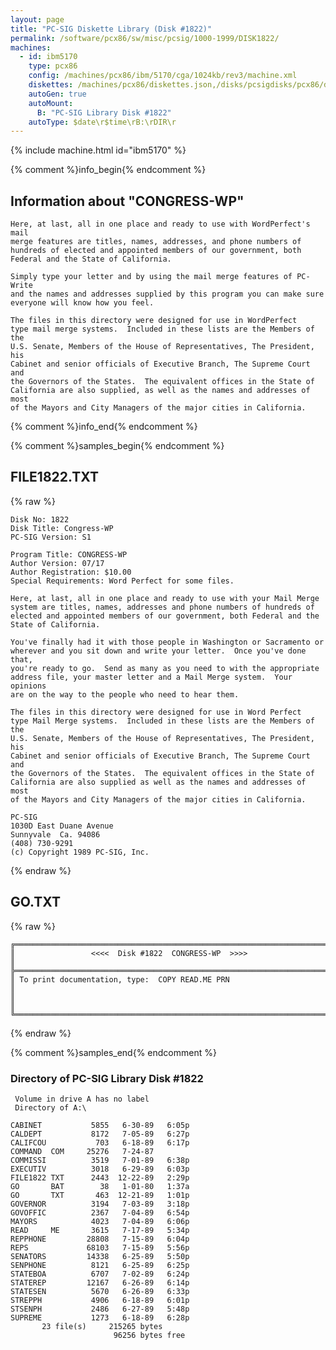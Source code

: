 ```yaml
---
layout: page
title: "PC-SIG Diskette Library (Disk #1822)"
permalink: /software/pcx86/sw/misc/pcsig/1000-1999/DISK1822/
machines:
  - id: ibm5170
    type: pcx86
    config: /machines/pcx86/ibm/5170/cga/1024kb/rev3/machine.xml
    diskettes: /machines/pcx86/diskettes.json,/disks/pcsigdisks/pcx86/diskettes.json
    autoGen: true
    autoMount:
      B: "PC-SIG Library Disk #1822"
    autoType: $date\r$time\rB:\rDIR\r
---
```


{% include machine.html id="ibm5170" %}

{% comment %}info_begin{% endcomment %}

## Information about "CONGRESS-WP"

    Here, at last, all in one place and ready to use with WordPerfect's mail
    merge features are titles, names, addresses, and phone numbers of
    hundreds of elected and appointed members of our government, both
    Federal and the State of California.
    
    Simply type your letter and by using the mail merge features of PC-Write
    and the names and addresses supplied by this program you can make sure
    everyone will know how you feel.
    
    The files in this directory were designed for use in WordPerfect
    type mail merge systems.  Included in these lists are the Members of the
    U.S. Senate, Members of the House of Representatives, The President, his
    Cabinet and senior officials of Executive Branch, The Supreme Court and
    the Governors of the States.  The equivalent offices in the State of
    California are also supplied, as well as the names and addresses of most
    of the Mayors and City Managers of the major cities in California.
{% comment %}info_end{% endcomment %}

{% comment %}samples_begin{% endcomment %}

## FILE1822.TXT

{% raw %}
```
Disk No: 1822                                                           
Disk Title: Congress-WP                                                 
PC-SIG Version: S1                                                      
                                                                        
Program Title: CONGRESS-WP                                              
Author Version: 07/17                                                   
Author Registration: $10.00                                             
Special Requirements: Word Perfect for some files.                      
                                                                        
Here, at last, all in one place and ready to use with your Mail Merge   
system are titles, names, addresses and phone numbers of hundreds of    
elected and appointed members of our government, both Federal and the   
State of California.                                                    
                                                                        
You've finally had it with those people in Washington or Sacramento or  
wherever and you sit down and write your letter.  Once you've done that,
you're ready to go.  Send as many as you need to with the appropriate   
address file, your master letter and a Mail Merge system.  Your opinions
are on the way to the people who need to hear them.                     
                                                                        
The files in this directory were designed for use in Word Perfect       
type Mail Merge systems.  Included in these lists are the Members of the
U.S. Senate, Members of the House of Representatives, The President, his
Cabinet and senior officials of Executive Branch, The Supreme Court and 
the Governors of the States.  The equivalent offices in the State of    
California are also supplied as well as the names and addresses of most 
of the Mayors and City Managers of the major cities in California.      
                                                                        
PC-SIG                                                                  
1030D East Duane Avenue                                                 
Sunnyvale  Ca. 94086                                                    
(408) 730-9291                                                          
(c) Copyright 1989 PC-SIG, Inc.                                         
```
{% endraw %}

## GO.TXT

{% raw %}
```
╔═════════════════════════════════════════════════════════════════════════╗
║                 <<<<  Disk #1822  CONGRESS-WP  >>>>                     ║
╠═════════════════════════════════════════════════════════════════════════╣
║ To print documentation, type:  COPY READ.ME PRN                         ║
║                                                                         ║
╚═════════════════════════════════════════════════════════════════════════╝
```
{% endraw %}

{% comment %}samples_end{% endcomment %}

### Directory of PC-SIG Library Disk #1822

     Volume in drive A has no label
     Directory of A:\

    CABINET           5855   6-30-89   6:05p
    CALDEPT           8172   7-05-89   6:27p
    CALIFCOU           703   6-18-89   6:17p
    COMMAND  COM     25276   7-24-87
    COMMISSI          3519   7-01-89   6:38p
    EXECUTIV          3018   6-29-89   6:03p
    FILE1822 TXT      2443  12-22-89   2:29p
    GO       BAT        38   1-01-80   1:37a
    GO       TXT       463  12-21-89   1:01p
    GOVERNOR          3194   7-03-89   3:18p
    GOVOFFIC          2367   7-04-89   6:54p
    MAYORS            4023   7-04-89   6:06p
    READ     ME       3615   7-17-89   5:34p
    REPPHONE         28808   7-15-89   6:04p
    REPS             68103   7-15-89   5:56p
    SENATORS         14338   6-25-89   5:50p
    SENPHONE          8121   6-25-89   6:25p
    STATEBOA          6707   7-02-89   6:24p
    STATEREP         12167   6-26-89   6:14p
    STATESEN          5670   6-26-89   6:33p
    STREPPH           4906   6-18-89   6:01p
    STSENPH           2486   6-27-89   5:48p
    SUPREME           1273   6-18-89   6:28p
           23 file(s)     215265 bytes
                           96256 bytes free
